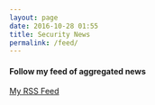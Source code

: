 ```yaml
---
layout: page
date: 2016-10-28 01:55
title: Security News
permalink: /feed/
---
```




#### Follow my feed of aggregated news

[My RSS Feed](https://rss.madsprite.com/public.php?op=rss&id=-2&key=ful83q5abc1fd3b4998)
